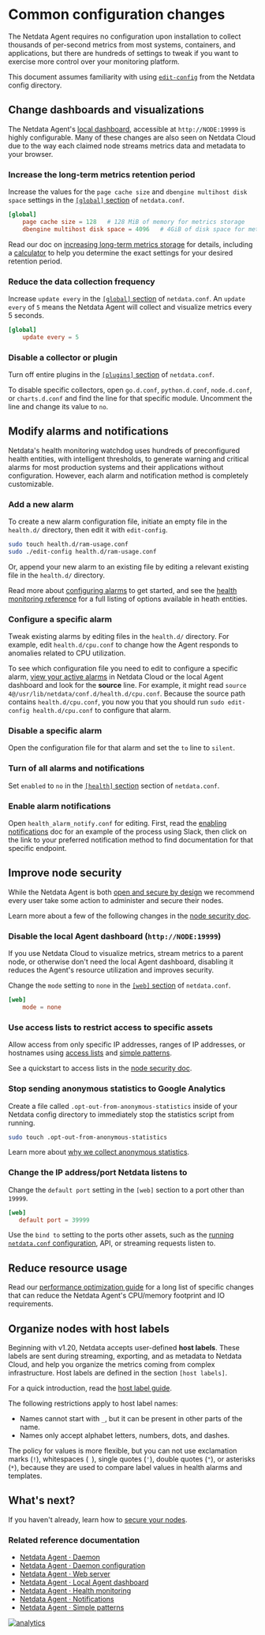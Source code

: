<!--
title: "Common configuration changes"
description: "See the most popular configuration changes to make to the Netdata Agent, including longer metrics retention, reduce sampling, and more."
custom_edit_url: https://github.com/netdata/netdata/edit/master/docs/configure/common-configuration.md
-->

# Common configuration changes

The Netdata Agent requires no configuration upon installation to collect thousands of per-second metrics from most
systems, containers, and applications, but there are hundreds of settings to tweak if you want to exercise more control
over your monitoring platform.

This document assumes familiarity with using [`edit-config`](/docs/configure/nodes.md) from the Netdata config
directory.

## Change dashboards and visualizations

The Netdata Agent's [local dashboard](/web/gui/README.md), accessible at `http://NODE:19999` is highly configurable.
Many of these changes are also seen on Netdata Cloud due to the way each claimed node streams metrics data and metadata
to your browser.

### Increase the long-term metrics retention period

Increase the values for the `page cache size` and `dbengine multihost disk space` settings in the [`[global]`
section](/daemon/config/README.md#global-section-options) of `netdata.conf`.

```conf
[global]
    page cache size = 128   # 128 MiB of memory for metrics storage
    dbengine multihost disk space = 4096   # 4GiB of disk space for metrics storage
```

Read our doc on [increasing long-term metrics storage](/docs/store/change-metrics-storage.md) for details, including a
[calculator](/docs/store/change-metrics-storage.md#calculate-the-system-resources-RAM-disk-space-needed-to-store-metrics)
to help you determine the exact settings for your desired retention period.

### Reduce the data collection frequency

Increase `update every` in the [`[global]` section](/daemon/config/README.md#global-section-options) of `netdata.conf`.
An `update every` of `5` means the Netdata Agent will collect and visualize metrics every 5 seconds.

```conf
[global]
    update every = 5
```

### Disable a collector or plugin

Turn off entire plugins in the [`[plugins]` section](/daemon/config/README.md#plugins-section-options) of
`netdata.conf`.

To disable specific collectors, open `go.d.conf`, `python.d.conf`, `node.d.conf`, or `charts.d.conf` and find the line
for that specific module. Uncomment the line and change its value to `no`.

## Modify alarms and notifications

Netdata's health monitoring watchdog uses hundreds of preconfigured health entities, with intelligent thresholds, to
generate warning and critical alarms for most production systems and their applications without configuration. However,
each alarm and notification method is completely customizable.

### Add a new alarm

To create a new alarm configuration file, initiate an empty file in the `health.d/` directory, then edit it with
`edit-config`.

```bash
sudo touch health.d/ram-usage.conf
sudo ./edit-config health.d/ram-usage.conf
```

Or, append your new alarm to an existing file by editing a relevant existing file in the `health.d/` directory.

Read more about [configuring alarms](/docs/monitor/configure-alarms.md) to get started, and see the [health monitoring
reference](/health/REFERENCE.md) for a full listing of options available in heath entities.

### Configure a specific alarm

Tweak existing alarms by editing files in the `health.d/` directory. For example, edit `health.d/cpu.conf` to change how
the Agent responds to anomalies related to CPU utilization.

To see which configuration file you need to edit to configure a specific alarm, [view your active
alarms](/docs/monitor/view-active-alarms.md) in Netdata Cloud or the local Agent dashboard and look for the **source**
line. For example, it might read `source  4@/usr/lib/netdata/conf.d/health.d/cpu.conf`. Because the source path contains
`health.d/cpu.conf`, you now you that you should run `sudo edit-config health.d/cpu.conf` to configure that alarm.

### Disable a specific alarm

Open the configuration file for that alarm and set the `to` line to `silent`.

### Turn of all alarms and notifications

Set `enabled` to `no` in the [`[health]` section](/daemon/config/README.md#health-section-options) section of
`netdata.conf`.

### Enable alarm notifications

Open `health_alarm_notify.conf` for editing. First, read the [enabling
notifications](/docs/monitor/enable-notifications.md#netdata-agent) doc for an example of the process using Slack, then
click on the link to your preferred notification method to find documentation for that specific endpoint.

## Improve node security

While the Netdata Agent is both [open and secure by design](https://www.netdata.cloud/blog/netdata-agent-dashboard/) we
recommend every user take some action to administer and secure their nodes.

Learn more about a few of the following changes in the [node security doc](/docs/configure/secure-nodes.md).

### Disable the local Agent dashboard (`http://NODE:19999`)

If you use Netdata Cloud to visualize metrics, stream metrics to a parent node, or otherwise don't need the local Agent
dashboard, disabling it reduces the Agent's resource utilization and improves security.

Change the `mode` setting to `none` in the [`[web]` section](/web/server/README.md#configuration) of `netdata.conf`.

```conf
[web]
    mode = none
```

### Use access lists to restrict access to specific assets

Allow access from only specific IP addresses, ranges of IP addresses, or hostnames using [access
lists](/web/server/README.md#access-lists) and [simple patterns](/libnetdata/simple_pattern/README.md).

See a quickstart to access lists in the [node security
doc](/docs/configure/secure-nodes.md#restrict-access-to-the-local-dashboard).

### Stop sending anonymous statistics to Google Analytics

Create a file called `.opt-out-from-anonymous-statistics` inside of your Netdata config directory to immediately stop
the statistics script from running.

```bash
sudo touch .opt-out-from-anonymous-statistics
```

Learn more about [why we collect anonymous statistics](/docs/anonymous-statistics.md).

### Change the IP address/port Netdata listens to

Change the `default port` setting in the `[web]` section to a port other than `19999`.

```conf
[web]
   default port = 39999
```

Use the `bind to` setting to the ports other assets, such as the [running `netdata.conf`
configuration](/docs/configure/nodes.md#see-an-agents-running-configuration), API, or streaming requests listen to.

## Reduce resource usage

Read our [performance optimization guide](/docs/guides/configure/performance.md) for a long list of specific changes
that can reduce the Netdata Agent's CPU/memory footprint and IO requirements.

## Organize nodes with host labels

Beginning with v1.20, Netdata accepts user-defined **host labels**. These labels are sent during streaming, exporting,
and as metadata to Netdata Cloud, and help you organize the metrics coming from complex infrastructure. Host labels are
defined in the section `[host labels]`. 

For a quick introduction, read the [host label guide](/docs/guides/using-host-labels.md).

The following restrictions apply to host label names: 
 
-   Names cannot start with `_`, but it can be present in other parts of the name.
-   Names only accept alphabet letters, numbers, dots, and dashes.

The policy for values is more flexible, but you can not use exclamation marks (`!`), whitespaces (` `), single quotes
(`'`), double quotes (`"`), or asterisks (`*`), because they are used to compare label values in health alarms and
templates.

## What's next?

If you haven't already, learn how to [secure your nodes](/docs/configure/secure-nodes.md).

### Related reference documentation

- [Netdata Agent · Daemon](/health/README.md)
- [Netdata Agent · Daemon configuration](/daemon/config/README.md)
- [Netdata Agent · Web server](/web/server/README.md)
- [Netdata Agent · Local Agent dashboard](/web/gui/README.md)
- [Netdata Agent · Health monitoring](/health/REFERENCE.md)
- [Netdata Agent · Notifications](/health/notifications/README.md)
- [Netdata Agent · Simple patterns](/libnetdata/simple_patterns/README.md)

[![analytics](https://www.google-analytics.com/collect?v=1&aip=1&t=pageview&_s=1&ds=github&dr=https%3A%2F%2Fgithub.com%2Fnetdata%2Fnetdata&dl=https%3A%2F%2Fmy-netdata.io%2Fgithub%2Fdocs%2Fconfigure%2Fcommon-configuration&_u=MAC~&cid=5792dfd7-8dc4-476b-af31-da2fdb9f93d2&tid=UA-64295674-3)](<>)
